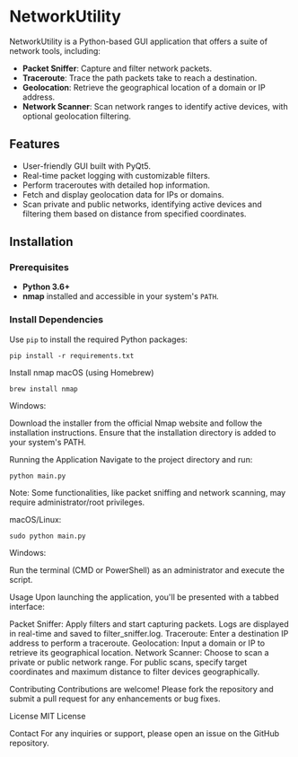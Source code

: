 # NetworkUtility

NetworkUtility is a Python-based GUI application that offers a suite of network tools, including:

- **Packet Sniffer**: Capture and filter network packets.
- **Traceroute**: Trace the path packets take to reach a destination.
- **Geolocation**: Retrieve the geographical location of a domain or IP address.
- **Network Scanner**: Scan network ranges to identify active devices, with optional geolocation filtering.

## **Features**

- User-friendly GUI built with PyQt5.
- Real-time packet logging with customizable filters.
- Perform traceroutes with detailed hop information.
- Fetch and display geolocation data for IPs or domains.
- Scan private and public networks, identifying active devices and filtering them based on distance from specified coordinates.

## **Installation**

### **Prerequisites**

- **Python 3.6+**
- **nmap** installed and accessible in your system's `PATH`.

### **Install Dependencies**

Use `pip` to install the required Python packages:

```
pip install -r requirements.txt
```
Install nmap
macOS (using Homebrew)
```
brew install nmap
```
Windows:

Download the installer from the official Nmap website and follow the installation instructions. Ensure that the installation directory is added to your system's PATH.

Running the Application
Navigate to the project directory and run:

```
python main.py
```
Note: Some functionalities, like packet sniffing and network scanning, may require administrator/root privileges.

macOS/Linux:

```
sudo python main.py
```
Windows:

Run the terminal (CMD or PowerShell) as an administrator and execute the script.

Usage
Upon launching the application, you'll be presented with a tabbed interface:

Packet Sniffer: Apply filters and start capturing packets. Logs are displayed in real-time and saved to filter_sniffer.log.
Traceroute: Enter a destination IP address to perform a traceroute.
Geolocation: Input a domain or IP to retrieve its geographical location.
Network Scanner: Choose to scan a private or public network range. For public scans, specify target coordinates and maximum distance to filter devices geographically.

Contributing
Contributions are welcome! Please fork the repository and submit a pull request for any enhancements or bug fixes.

License
MIT License

Contact
For any inquiries or support, please open an issue on the GitHub repository.
